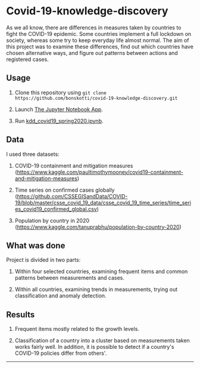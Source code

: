 # Covid-19-knowledge-discovery

As we all know, there are differences in measures taken by countries to fight the COVID-19 epidemic. Some countries implement a full lockdown on society, whereas some try to keep everyday life almost normal. The aim of this project was to examine these differences, find out which countries have chosen alternative ways, and figure out patterns between actions and registered cases.

## Usage

1. Clone this repository using `git clone https://github.com/bonskotti/covid-19-knowledge-discovery.git`

2. Launch [The Jupyter Notebook App](https://jupyter-notebook-beginner-guide.readthedocs.io/en/latest/execute.html).

3. Run [kdd_covid19_spring2020.ipynb](../master/kdd_covid19_spring2020.ipynb).

## Data

I used three datasets:

1. COVID-19 containment and mitigation measures (https://www.kaggle.com/paultimothymooney/covid19-containment-and-mitigation-measures)

2. Time series on confirmed cases globally (https://github.com/CSSEGISandData/COVID-19/blob/master/csse_covid_19_data/csse_covid_19_time_series/time_series_covid19_confirmed_global.csv)

3. Population by country in 2020 (https://www.kaggle.com/tanuprabhu/population-by-country-2020)

## What was done

Project is divided in two parts:

1. Within four selected countries, examining frequent items and common patterns between measurements and cases.

2. Within all countries, examining trends in measurements, trying out classification and anomaly detection.

## Results

1. Frequent items mostly related to the growth levels.

2. Classification of a country into a cluster based on measurements taken works fairly well. In addition, it is possible to detect if a country's COVID-19 policies differ from others'.

----
